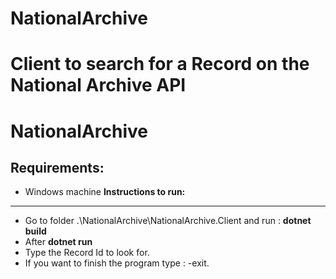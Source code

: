 # NationalArchive
Client to search for a Record on the National Archive API
=======
NationalArchive
================
Requirements:
--------------
 - Windows machine
**Instructions to run:**
-------------------
  - Go to folder .\NationalArchive\NationalArchive.Client and run : **dotnet build**
  - After **dotnet run**
  - Type the Record Id to look for.
  - If you want to finish the program type : -exit.

 
	

